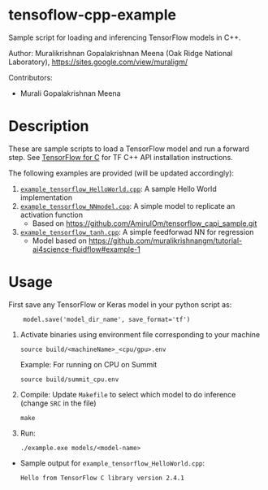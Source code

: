 # tensoflow-cpp-example

Sample script for loading and inferencing TensorFlow models in C++.

Author: Muralikrishnan Gopalakrishnan Meena (Oak Ridge National Laboratory), https://sites.google.com/view/muraligm/

Contributors:
* Murali Gopalakrishnan Meena

# Description

These are sample scripts to load a TensorFlow model and run a forward step. See [TensorFlow for C](https://www.tensorflow.org/install/lang_c) for TF C++ API installation instructions.

The following examples are provided (will be updated accordingly):
1. [`example_tensorflow_HelloWorld.cpp`](example_tensorflow_HelloWorld.cpp): A sample Hello World implementation
2. [`example_tensorflow_NNmodel.cpp`](example_tensorflow_NNmodel.cpp): A simple model to replicate an activation function
    - Based on https://github.com/AmirulOm/tensorflow_capi_sample.git
3. [`example_tensorflow_tanh.cpp`](example_tensorflow_tanh.cpp): A simple feedforwad NN for regression
    - Model based on https://github.com/muralikrishnangm/tutorial-ai4science-fluidflow#example-1

# Usage

First save any TensorFlow or Keras model in your python script as:
```
    model.save('model_dir_name', save_format='tf')
```

1. Activate binaries using environment file corresponding to your machine
    ```
    source build/<machineName>_<cpu/gpu>.env
    ```
    Example: For running on CPU on Summit
    ```
    source build/summit_cpu.env
    ```
2. Compile: 
    Update `Makefile` to select which model to do inference (change `SRC` in the file)
    ```
    make
    ```
3. Run:
    ```
    ./example.exe models/<model-name>
    ```
    
* Sample output for `example_tensorflow_HelloWorld.cpp`:
  ```
  Hello from TensorFlow C library version 2.4.1
  ```


